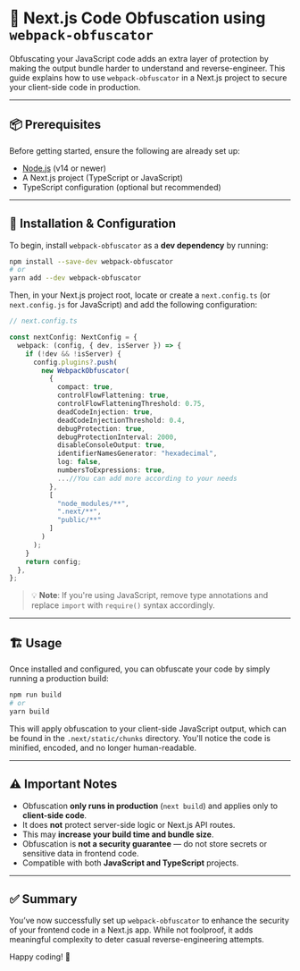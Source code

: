 # 🔐 Next.js Code Obfuscation using `webpack-obfuscator`

Obfuscating your JavaScript code adds an extra layer of protection by making the output bundle harder to understand and reverse-engineer. This guide explains how to use `webpack-obfuscator` in a Next.js project to secure your client-side code in production.

---

## 📦 Prerequisites

Before getting started, ensure the following are already set up:

- [Node.js](https://nodejs.org/en/) (v14 or newer)
- A Next.js project (TypeScript or JavaScript)
- TypeScript configuration (optional but recommended)

---

## 🚀 Installation & Configuration

To begin, install `webpack-obfuscator` as a **dev dependency** by running:

```bash
npm install --save-dev webpack-obfuscator
# or
yarn add --dev webpack-obfuscator
```

Then, in your Next.js project root, locate or create a `next.config.ts` (or `next.config.js` for JavaScript) and add the following configuration:

```ts
// next.config.ts

const nextConfig: NextConfig = {
  webpack: (config, { dev, isServer }) => {
    if (!dev && !isServer) {
      config.plugins?.push(
        new WebpackObfuscator(
          {
            compact: true,
            controlFlowFlattening: true,
            controlFlowFlatteningThreshold: 0.75,
            deadCodeInjection: true,
            deadCodeInjectionThreshold: 0.4,
            debugProtection: true,
            debugProtectionInterval: 2000,
            disableConsoleOutput: true,
            identifierNamesGenerator: "hexadecimal",
            log: false,
            numbersToExpressions: true,
            ...//You can add more according to your needs
          },
          [
            "node_modules/**",
            ".next/**",
            "public/**"
          ]
        )
      );
    }
    return config;
  },
};

```

> 💡 **Note**: If you're using JavaScript, remove type annotations and replace `import` with `require()` syntax accordingly.

---

## 🏗️ Usage

Once installed and configured, you can obfuscate your code by simply running a production build:

```bash
npm run build
# or
yarn build
```

This will apply obfuscation to your client-side JavaScript output, which can be found in the `.next/static/chunks` directory. You'll notice the code is minified, encoded, and no longer human-readable.

---

## ⚠️ Important Notes

- Obfuscation **only runs in production** (`next build`) and applies only to **client-side code**.
- It does **not** protect server-side logic or Next.js API routes.
- This may **increase your build time and bundle size**.
- Obfuscation is **not a security guarantee** — do not store secrets or sensitive data in frontend code.
- Compatible with both **JavaScript and TypeScript** projects.

---

## ✅ Summary

You’ve now successfully set up `webpack-obfuscator` to enhance the security of your frontend code in a Next.js app. While not foolproof, it adds meaningful complexity to deter casual reverse-engineering attempts.

Happy coding! 🔐
